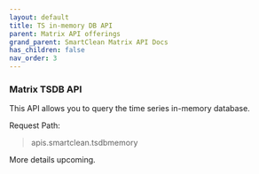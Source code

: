 ```yaml
---
layout: default
title: TS in-memory DB API
parent: Matrix API offerings
grand_parent: SmartClean Matrix API Docs
has_children: false
nav_order: 3
---
```


### Matrix TSDB API
This API allows you to query the time series in-memory database. 

Request Path:

> apis.smartclean.tsdbmemory

More details upcoming.
